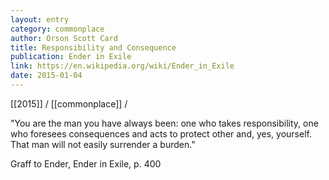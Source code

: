 ```yaml
---
layout: entry
category: commonplace
author: Orson Scott Card
title: Responsibility and Consequence
publication: Ender in Exile
link: https://en.wikipedia.org/wiki/Ender_in_Exile
date: 2015-01-04
---
```


[[2015]] / [[commonplace]] / 

"You are the man you have always been: one who takes responsibility, one who foresees consequences and acts to protect other and, yes, yourself. That man will not easily surrender a burden."

Graff to Ender, Ender in Exile, p. 400